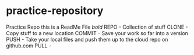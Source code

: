# practice-repository
Practice Repo
this is a ReadMe File *bold*
REPO - Collection of stuff
CLONE - Copy stuff to a new location
COMMIT -  Save your work so far into a version
PUSH - Take your local files and push them up to the cloud repo on github.com
PULL - 